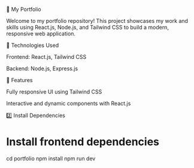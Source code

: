 🌟 My Portfolio

Welcome to my portfolio repository! This project showcases my work and skills using React.js, Node.js, and Tailwind CSS to build a modern, responsive web application.

🚀 Technologies Used

Frontend: React.js, Tailwind CSS

Backend: Node.js, Express.js


🎨 Features

Fully responsive UI using Tailwind CSS

Interactive and dynamic components with React.js

2️⃣ Install Dependencies

# Install frontend dependencies
cd portfolio
npm install
npm run dev
